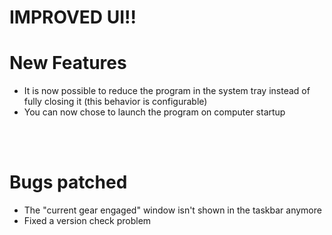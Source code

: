 # IMPROVED UI!!

# New Features
- It is now possible to reduce the program in the system tray instead of fully closing it (this behavior is configurable)
- You can now chose to launch the program on computer startup


<br/><br/>

# Bugs patched
- The "current gear engaged" window isn't shown in the taskbar anymore
- Fixed a version check problem
